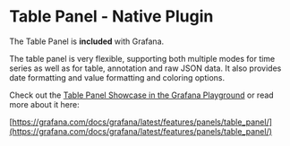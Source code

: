 # Table Panel - Native Plugin

The Table Panel is **included** with Grafana.

The table panel is very flexible, supporting both multiple modes for time series as well as for table, annotation and raw JSON data. It also provides date formatting and value formatting and coloring options.

Check out the [Table Panel Showcase in the Grafana Playground](https://play.grafana.org/d/U_bZIMRMk/7-table-panel-showcase) or read more about it here:

[https://grafana.com/docs/grafana/latest/features/panels/table_panel/](https://grafana.com/docs/grafana/latest/features/panels/table_panel/)
